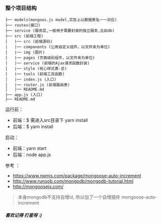 ### 整个项目结构

```
├── models(mongoos.js model,宗旨上以数据表名一一对应)
├── routes(接口)
├── service (服务层,一般用于需要封装的独立服务,比如db)
├── src (前端工程)
│   |── src (前端源码)
│   |── components (公用自定义组件，以文件夹为单位)
│   |── img (图片)
│   |── pages (页面级别组件，以文件夹为单位)
│   |── service (前端的Ajax请求函数封装)
│   |── style (核心样式表-总)
│   |── tools (前端工具函数)
│   |── index.js (入口)
│   |── router.js (前端路由表)
│   |── README.md
├── app.js (入口)
├── README.md
```

运行前：

- 前端：$ 需进入src目录下 yarn install
- 后端：$ yarn install

启动：
- 前端：yarn start
- 后端：node app.js


参考 ：
- https://www.npmjs.com/package/mongoose-auto-increment
- http://www.runoob.com/mongodb/mongodb-tutorial.html
- http://mongoosejs.com/


> 本身mongodb不支持自增id,
所以加了一个自增插件
mongoose-auto-increment


##### 喜欢记得 打星呀 :)
